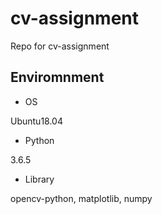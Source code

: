 # cv-assignment
Repo for cv-assignment

## Enviromnment

- OS

Ubuntu18.04

- Python 

3.6.5

- Library

opencv-python, matplotlib, numpy


